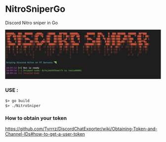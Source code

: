 # NitroSniperGo
Discord Nitro sniper in Go

![Screenshot](screenshot.png)

### USE :

```
$> go build
$> ./NitroSniper
 ```
 
 ### How to obtain your token
https://github.com/Tyrrrz/DiscordChatExporter/wiki/Obtaining-Token-and-Channel-IDs#how-to-get-a-user-token
